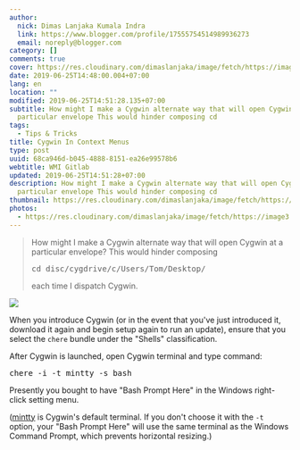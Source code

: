 ```yaml
---
author:
  nick: Dimas Lanjaka Kumala Indra
  link: https://www.blogger.com/profile/17555754514989936273
  email: noreply@blogger.com
category: []
comments: true
cover: https://res.cloudinary.com/dimaslanjaka/image/fetch/https://image3.mouthshut.com/images/imagesp/925039881s.png
date: 2019-06-25T14:48:00.004+07:00
lang: en
location: ""
modified: 2019-06-25T14:51:28.135+07:00
subtitle: How might I make a Cygwin alternate way that will open Cygwin at a
  particular envelope This would hinder composing cd
tags:
  - Tips & Tricks
title: Cygwin In Context Menus
type: post
uuid: 68ca946d-b045-4888-8151-ea26e99578b6
webtitle: WMI Gitlab
updated: 2019-06-25T14:51:28+07:00
description: How might I make a Cygwin alternate way that will open Cygwin at a
  particular envelope This would hinder composing cd
thumbnail: https://res.cloudinary.com/dimaslanjaka/image/fetch/https://image3.mouthshut.com/images/imagesp/925039881s.png
photos:
  - https://res.cloudinary.com/dimaslanjaka/image/fetch/https://image3.mouthshut.com/images/imagesp/925039881s.png
---
```


<div dir="ltr" style="text-align: left;" trbidi="on"><blockquote>How might I make a Cygwin alternate way that will open Cygwin at a particular envelope? This would hinder composing <pre>cd disc/cygdrive/c/Users/Tom/Desktop/ </pre>each time I dispatch Cygwin. </blockquote><img src="https://res.cloudinary.com/dimaslanjaka/image/fetch/https://image3.mouthshut.com/images/imagesp/925039881s.png"><p>When you introduce Cygwin (or in the event that you've just introduced it, download it   again and begin setup again to run an update), ensure that you select   the <code>chere</code> bundle under the "Shells" classification. </p><p>    After Cygwin is launched, open Cygwin terminal and type command: </p><pre>chere -i -t mintty -s bash</pre><p></p><p>    Presently you bought to have "Bash Prompt Here" in the Windows right-click setting   menu. </p><p>    (<a href="https://code.google.com/p/mintty/" rel="noopener noreferer nofollow">mintty</a> is     Cygwin's default terminal. If you don't choose it with the <code>-t</code>    option, your "Bash Prompt Here" will use the same terminal as the Windows     Command Prompt, which prevents horizontal resizing.) </p> </div>